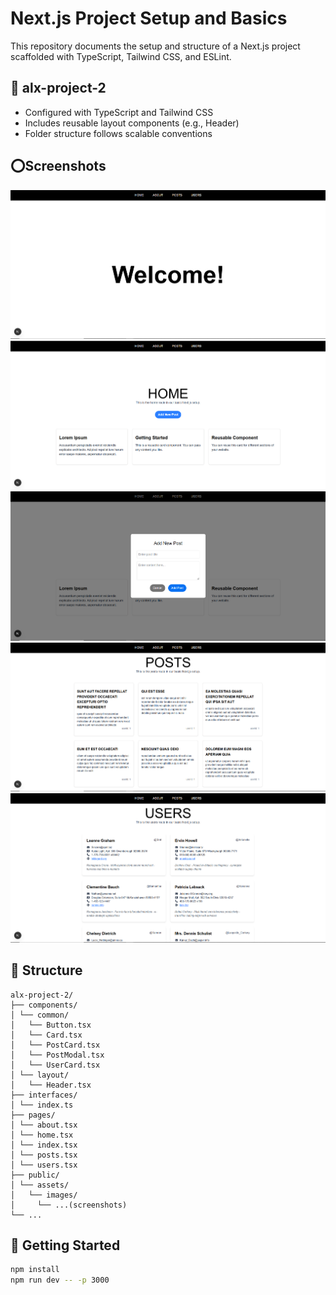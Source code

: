 # Next.js Project Setup and Basics

This repository documents the setup and structure of a Next.js project scaffolded with TypeScript, Tailwind CSS, and ESLint.

## 📁 alx-project-2

- Configured with TypeScript and Tailwind CSS
- Includes reusable layout components (e.g., Header)
- Folder structure follows scalable conventions

## ⭕Screenshots

![Landing Page](./public/assets/images/landing_page.png)
![Home Page](./public/assets/images/home_page.png)
![Post Modal ](./public/assets/images/post-modal.png)
![Posts Page](./public/assets/images/posts_page.png)
![Users Page](./public/assets/images/users_page.png)

## 📂 Structure

```
alx-project-2/
├── components/
│ └── common/
│   └── Button.tsx
│   └── Card.tsx
│   └── PostCard.tsx
│   └── PostModal.tsx
│   └── UserCard.tsx
│ └── layout/
│   └── Header.tsx
├── interfaces/
│ └── index.ts
├── pages/
│ └── about.tsx
│ └── home.tsx
│ └── index.tsx
│ └── posts.tsx
│ └── users.tsx
├── public/
│ └── assets/
│   └── images/
│     └── ...(screenshots)
└── ...
```

## 🚀 Getting Started

```bash
npm install
npm run dev -- -p 3000
```
